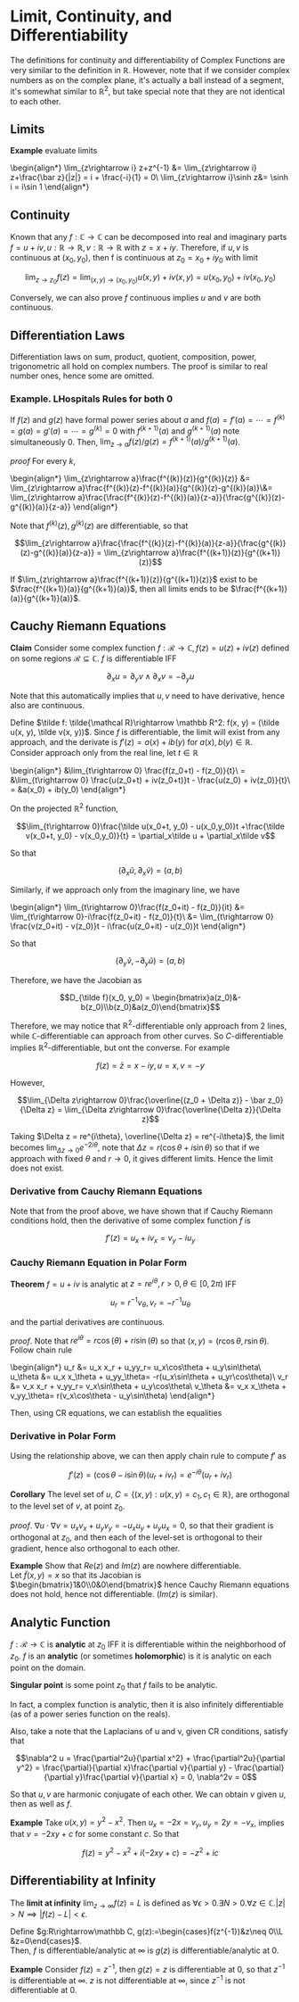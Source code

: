 # Limit, Continuity, and Differentiability

The definitions for continuity and differentiability of Complex Functions are very similar to the definition in $\mathbb R$. However, note that if we consider complex numbers as on the complex plane, it's actually a ball instead of a segment, it's somewhat similar to $\mathbb R^2$, but take special note that they are not identical to each other. 

## Limits

__Example__ evaluate limits

\begin{align*}
\lim_{z\rightarrow i} z+z^{-1} &= \lim_{z\rightarrow i} z+\frac{\bar z}{|z|} = i + \frac{-i}{1} = 0\\
\lim_{z\rightarrow i}\sinh z&= \sinh i = i\sin 1
\end{align*}

## Continuity
Known that any $f:\mathbb C\rightarrow \mathbb C$ can be decomposed into real and imaginary parts $f = u+iv, u:\mathbb R\rightarrow \mathbb R, v:\mathbb R\rightarrow \mathbb R$ with $z = x+iy$. Therefore, if $u,v$ is continuous at $(x_0, y_0)$, then f is continuous at $z_0=x_0+iy_0$ with limit

$$\lim_{z\rightarrow z_0}f(z) = \lim_{(x,y)\rightarrow (x_0, y_0)} u(x, y) + iv(x, y) = u(x_0, y_0) + iv(x_0, y_0)$$

Conversely, we can also prove $f$ continuous implies $u$ and $v$ are both continuous. 

## Differentiation Laws
Differentiation laws on sum, product, quotient, composition, power, trigonometric all hold on complex numbers. The proof is similar to real number ones, hence some are omitted. 

### Example. LHospitals Rules for both 0

If $f(z)$ and $g(z)$ have formal power series about $a$ and $f(a)=f'(a) = \cdots = f^{(k)}=g(a)=g'(a) = \cdots = g^{(k)} = 0$ with $f^{(k+1)}(a)$ and $g^{(k+1)}(a)$ note simultaneously $0$. Then, $\lim_{z\rightarrow a}f(z)/g(z) = f^{(k+1)}(a)/g^{(k+1)}(a)$. 

_proof_ For every $k$, 

\begin{align*}
\lim_{z\rightarrow a}\frac{f^{(k)}(z)}{g^{(k)}(z)} &= \lim_{z\rightarrow a}\frac{f^{(k)}(z)-f^{(k)}(a)}{g^{(k)}(z)-g^{(k)}(a)}\\&= \lim_{z\rightarrow a}\frac{\frac{f^{(k)}(z)-f^{(k)}(a)}{z-a}}{\frac{g^{(k)}(z)-g^{(k)}(a)}{z-a}}
\end{align*}

Note that $f^{(k)}(z), g^{(k)}(z)$ are differentiable, so that 

$$\lim_{z\rightarrow a}\frac{\frac{f^{(k)}(z)-f^{(k)}(a)}{z-a}}{\frac{g^{(k)}(z)-g^{(k)}(a)}{z-a}} = \lim_{z\rightarrow a}\frac{f^{(k+1)}(z)}{g^{(k+1)}(z)}$$

If $\lim_{z\rightarrow a}\frac{f^{(k+1)}(z)}{g^{(k+1)}(z)}$ exist to be $\frac{f^{(k+1)}(a)}{g^{(k+1)}(a)}$, then all limits ends to be $\frac{f^{(k+1)}(a)}{g^{(k+1)}(a)}$.


## Cauchy Riemann Equations

__Claim__  Consider some complex function $f:\mathcal R\rightarrow \mathbb C, f(z)=u(z)+iv(z)$ defined on some regions $\mathcal R\subseteq \mathbb C$. 
$f$ is differentiable IFF 

$$\partial_x u = \partial_yv \land \partial_x v = -\partial_yu$$


Note that this automatically implies that $u,v$ need to have derivative, hence also are continuous. 


Define $\tilde f: \tilde{\mathcal R}\rightarrow \mathbb R^2: f(x, y) = (\tilde u(x, y), \tilde v(x, y))$. Since $f$ is differentiable, the limit will exist from any approach, and the derivate is $f'(z) = a(x)+ib(y)$ for $a(x), b(y)\in\mathbb R$.  
Consider approach only from the real line, let $t\in\mathbb R$

\begin{align*}
&\lim_{t\rightarrow 0} \frac{f(z_0+t) - f(z_0)}{t}\\ = &\lim_{t\rightarrow 0} \frac{u(z_0+t) + iv(z_0+t)}t - \frac{u(z_0) + iv(z_0)}{t}\\ = &a(x_0) + ib(y_0)
\end{align*}

On the projected $\mathbb R^2$ function, 

$$\lim_{t\rightarrow 0}\frac{\tilde u(x_0+t, y_0) - u(x_0,y_0)}t +\frac{\tilde v(x_0+t, y_0) - v(x_0,y_0)}{t} = \partial_x\tilde u + \partial_x\tilde v$$

So that 

$$(\partial_x\tilde u ,\partial_x\tilde v) = (a, b)$$

Similarly, if we approach only from the imaginary line, we have 

\begin{align*}
\lim_{t\rightarrow 0}\frac{f(z_0+it) - f(z_0)}{it} &= \lim_{t\rightarrow 0}-i\frac{f(z_0+it) - f(z_0)}{t}\\
&= \lim_{t\rightarrow 0} \frac{v(z_0+it) - v(z_0)}t - i\frac{u(z_0+it) - u(z_0)}t
\end{align*}

So that 

$$(\partial_y\tilde v, - \partial_y\tilde u) = (a, b)$$

Therefore, we have the Jacobian as 

$$D_{\tilde f}(x_0, y_0) = \begin{bmatrix}a(z_0)&-b(z_0)\\b(z_0)&a(z_0)\end{bmatrix}$$

Therefore, we may notice that $\mathbb R^2$-differentiable only approach from $2$ lines, while $\mathbb C$-differentiable can approach from other curves. So $C$-differentiable implies $\mathbb R^2$-differentiable, but ont the converse. For example

$$f(z) = \bar z = x -iy, u = x, v = -y$$

However, 

$$\lim_{\Delta z\rightarrow 0}\frac{\overline{(z_0 + \Delta z)} - \bar z_0}{\Delta z} = \lim_{\Delta z\rightarrow 0}\frac{\overline{\Delta z}}{\Delta z}$$

Taking $\Delta z = re^{i\theta}, \overline{\Delta z} = re^{-i\theta}$, the limit becomes $\lim_{\Delta z\rightarrow 0}e^{-2i\theta}$, note that $\Delta z = r(\cos\theta + i\sin\theta)$ so that if we approach with fixed $\theta$ and $r\rightarrow 0$, it gives different limits. Hence the limit does not exist. 

### Derivative from Cauchy Riemann Equations
Note that from the proof above, we have shown that if Cauchy Riemann conditions hold, then the derivative of some complex function $f$ is

$$f'(z) = u_x + iv_x = v_y - iu_y$$

### Cauchy Riemann Equation in Polar Form
__Theorem__ $f = u+iv$ is analytic at $z = re^{i\theta}, r>0, \theta\in[0, 2\pi)$ IFF

$$u_r = r^{-1}v_\theta, v_r = -r^{-1}u_\theta$$

and the partial derivatives are continuous. 

_proof_. Note that $re^{i\theta} = r\cos(\theta) + ri\sin(\theta)$ so that $(x, y) = (r\cos\theta, r\sin\theta)$. Follow chain rule

\begin{align*}
u_r &= u_x x_r + u_yy_r= u_x\cos\theta + u_y\sin\theta\\
u_\theta &= u_x x_\theta + u_yy_\theta= -r(u_x\sin\theta + u_yr\cos\theta)\\
v_r &= v_x x_r + v_yy_r= v_x\sin\theta + u_y\cos\theta\\
v_\theta &= v_x x_\theta + v_yy_\theta= r(v_x\cos\theta - u_y\sin\theta)
\end{align*}

Then, using CR equations, we can establish the equalities

### Derivative in Polar Form
Using the relationship above, we can then apply chain rule to compute $f'$ as 

$$f'(z) = (\cos\theta - i\sin\theta)(u_r + iv_r) = e^{-i\theta}(u_r + iv_r)$$

__Corollary__ The level set of $u$, $C = \{(x, y) : u(x, y) = c_1, c_1\in\mathbb R\}$, are orthogonal to the level set of $v$, at point $z_0$. 

_proof_. $\nabla u\cdot \nabla v = u_xv_x + u_yv_y = -u_xu_y + u_yu_x = 0$, so that their gradient is orthogonal at $z_0$, and then each of the level-set is orthogonal to their gradient, hence also orthogonal to each other. 

__Example__ Show that $Re(z)$ and $Im(z)$ are nowhere differentiable.  
Let $\tilde f(x, y) = x$ so that its Jacobian is $\begin{bmatrix}1&0\\0&0\end{bmatrix}$ hence Cauchy Riemann equations does not hold, hence not differentiable. ($Im(z)$ is similar). 

## Analytic Function

$f:\mathcal R\rightarrow \mathbb C$ is __analytic__ at $z_0$ IFF it is differentiable within the neighborhood of $z_0$. $f$ is an __analytic__ (or sometimes __holomorphic__) is it is analytic on each point on the domain. 

__Singular point__ is some point $z_0$ that $f$ fails to be analytic. 

In fact, a complex function is analytic, then it is also infinitely differentiable (as of a power series function on the reals). 

Also, take a note that the Laplacians of u and v, given CR conditions, satisfy that

$$\nabla^2 u = \frac{\partial^2u}{\partial x^2} + \frac{\partial^2u}{\partial y^2} = \frac{\partial}{\partial x}\frac{\partial v}{\partial y} - \frac{\partial}{\partial y}\frac{\partial v}{\partial x} = 0, \nabla^2v = 0$$

So that $u,v$ are harmonic conjugate of each other. We can obtain $v$ given $u$, then as well as $f$. 

__Example__ Take $u(x,y) = y^2 - x^2$. Then $u_x = -2x = v_y, u_y = 2y = -v_x$, implies that $v = -2xy + c$ for some constant $c$. So that 

$$f(z) = y^2-x^2 + i(-2xy+c) = -z^2 + ic$$

## Differentiability at Infinity

The __limit at infinity__ $\lim_{z\rightarrow\infty}f(z) = L$ is defined as $\forall \epsilon > 0. \exists N > 0. \forall z\in\mathbb C. |z|> N\implies |f(z)-L| < \epsilon$.

Define $g:R\rightarrow\mathbb C, g(z):=\begin{cases}f(z^{-1})&z\neq 0\\L &z=0\end{cases}$.  
Then, $f$ is differentiable/analytic at $\infty$ is $g(z)$ is differentiable/analytic at $0$. 

__Example__ Consider $f(z) = z^{-1}$, then $g(z) = z$ is differentiable at 0, so that $z^{-1}$ is differentiable at $\infty$. $z$ is not differentiable at $\infty$, since $z^{-1}$ is not differentiable at $0$.
